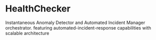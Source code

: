 # HealthChecker
Instantaneous Anomaly Detector and Automated Incident Manager orchestrator. featuring automated-incident-response capabilities with scalable architecture
